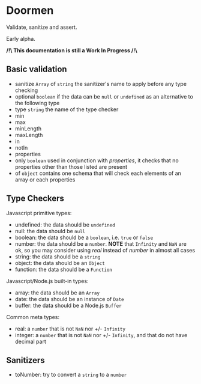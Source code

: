 

# Doormen

Validate, sanitize and assert.

Early alpha.

**/!\\ This documentation is still a Work In Progress /!\\**



## Basic validation

* sanitize `Array` of `string` the sanitizer's name to apply before any type checking
* optional `boolean` if the data can be `null` or `undefined` as an alternative to the following type
* type `string` the name of the type checker
* min
* max
* minLength
* maxLength
* in
* notIn
* properties
* only `boolean` used in conjunction with *properties*, it checks that no properties other than those listed are present
* of `object` contains one schema that will check each elements of an array or each properties



## Type Checkers

Javascript primitive types:

* undefined: the data should be `undefined`
* null: the data should be `null`
* boolean: the data should be a `boolean`, i.e. `true` or `false`
* number: the data should be a `number`. **NOTE** that `Infinity` and `NaN` are ok, so you may consider using *real*
  instead of *number* in almost all cases
* string: the data should be a `string`
* object: the data should be an `Object`
* function: the data should be a `Function`


Javascript/Node.js built-in types:

* array: the data should be an `Array`
* date: the data should be an instance of `Date`
* buffer: the data should be a Node.js `Buffer`
                                        

Common meta types:

* real: a `number` that is not `NaN` nor +/- `Infinity`
* integer: a `number` that is not `NaN` nor +/- `Infinity`, and that do not have decimal part



## Sanitizers

* toNumber: try to convert a `string` to a `number`




